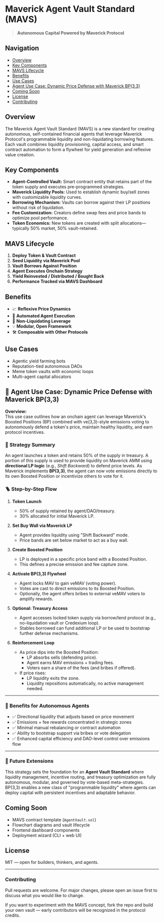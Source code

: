 # Maverick Agent Vault Standard (MAVS)

> **Autonomous Capital Powered by Maverick Protocol**

## Navigation
- [Overview](#overview)
- [Key Components](#key-components)
- [MAVS Lifecycle](#mavs-lifecycle)
- [Benefits](#benefits)
- [Use Cases](#use-cases)
- [Agent Use Case: Dynamic Price Defense with Maverick BP(3,3)](#-agent-use-case-dynamic-price-defense-with-maverick-bp33)
- [Coming Soon](#coming-soon)
- [License](#license)
- [Contributing](#contributing)

## Overview
The Maverick Agent Vault Standard (MAVS) is a new standard for creating autonomous, self-contained financial agents that leverage Maverick Protocol's programmable liquidity and non-liquidating borrowing features. Each vault combines liquidity provisioning, capital access, and smart contract automation to form a flywheel for yield generation and reflexive value creation.

## Key Components
- **Agent-Controlled Vault:** Smart contract entity that retains part of the token supply and executes pre-programmed strategies.
- **Maverick Liquidity Pools:** Used to establish dynamic buy/sell zones with customizable liquidity curves.
- **Borrowing Mechanism:** Vaults can borrow against their LP positions without risk of liquidation.
- **Fee Customization:** Creators define swap fees and price bands to optimize pool performance.
- **Token Economics:** New tokens are created with split allocations—typically 50% market, 50% vault-retained.

## MAVS Lifecycle
1. **Deploy Token & Vault Contract**
2. **Seed Liquidity via Maverick Pool**
3. **Vault Borrows Against Position**
4. **Agent Executes Onchain Strategy**
5. **Yield Reinvested / Distributed / Bought Back**
6. **Performance Tracked via MAVS Dashboard**

## Benefits
- 📈 **Reflexive Price Dynamics**
- 🤖 **Automated Agent Execution**
- 🔐 **Non-Liquidating Leverage**
- 💡 **Modular, Open Framework**
- 🛠️ **Composable with Other Protocols**

## Use Cases
- Agentic yield farming bots
- Reputation-tied autonomous DAOs
- Meme token vaults with economic loops
- Multi-agent capital allocators

## 🧠 Agent Use Case: Dynamic Price Defense with Maverick BP(3,3)

**Overview:**  
This use case outlines how an onchain agent can leverage Maverick's Boosted Positions (BP) combined with ve(3,3)-style emissions voting to autonomously defend a token's price, maintain healthy liquidity, and earn protocol incentives.

### 🔧 Strategy Summary

An agent launches a token and retains 50% of the supply in treasury. A portion of this supply is used to provide liquidity on Maverick AMM using **directional LP logic** (e.g., *Shift Backward*) to defend price levels. As Maverick implements **BP(3,3)**, the agent can now vote emissions directly to its own Boosted Position or incentivize others to vote for it.

### 🪜 Step-by-Step Flow

1. **Token Launch**
   - 50% of supply retained by agent/DAO/treasury.
   - 30% allocated for initial Maverick LP.

2. **Set Buy Wall via Maverick LP**
   - Agent provides liquidity using "Shift Backward" mode.
   - Price bands are set below market to act as a buy wall.

3. **Create Boosted Position**
   - LP is deployed in a specific price band with a Boosted Position.
   - This defines a precise emission and fee capture zone.

4. **Activate BP(3,3) Flywheel**
   - Agent locks MAV to gain veMAV (voting power).
   - Votes are cast to direct emissions to its Boosted Position.
   - Optionally, the agent offers bribes to external veMAV voters to amplify rewards.

5. **Optional: Treasury Access**
   - Agent accesses locked token supply via borrow/lend protocol (e.g., no-liquidation vault or Credexium loop).
   - Stables borrowed can fund additional LP or be used to bootstrap further defense mechanisms.

6. **Reinforcement Loop**
   - As price dips into the Boosted Position:
     - LP absorbs sells (defending price).
     - Agent earns MAV emissions + trading fees.
     - Voters earn a share of the fees (and bribes if offered).
   - If price rises:
     - LP liquidity exits the zone.
     - Liquidity repositions automatically, no active management needed.

---

### 🧬 Benefits for Autonomous Agents

- ✅ Directional liquidity that adjusts based on price movement  
- ✅ Emissions + fee rewards concentrated in strategic zones  
- ✅ Minimal manual rebalancing or contract automation  
- ✅ Ability to bootstrap support via bribes or vote delegation  
- ✅ Enhanced capital efficiency and DAO-level control over emissions flow  

---

### 🔮 Future Extensions

This strategy sets the foundation for an **Agent Vault Standard** where liquidity management, incentive routing, and treasury optimization are fully autonomous, modular, and governed by vote-based meta-strategies. BP(3,3) enables a new class of "programmable liquidity" where agents can deploy capital with persistent incentives and adaptable behavior.

## Coming Soon
- MAVS contract template (`AgentVault.sol`)
- Flowchart diagrams and vault lifecycle
- Frontend dashboard components
- Deployment wizard (CLI + web UI)

## License
MIT — open for builders, thinkers, and agents.

---

### Contributing
Pull requests are welcome. For major changes, please open an issue first to discuss what you would like to change.

If you want to experiment with the MAVS concept, fork the repo and build your own vault — early contributors will be recognized in the protocol credits. 